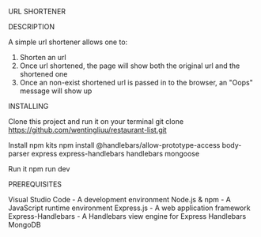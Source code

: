 URL SHORTENER

DESCRIPTION

A simple url shortener allows one to:
1. Shorten an url
2. Once url shortened, the page will show both the original url and the shortened one
3. Once an non-exist shortened url is passed in to the browser, an "Oops" message will show up

INSTALLING

Clone this project and run it on your terminal 
git clone https://github.com/wentingliuu/restaurant-list.git

Install npm kits
npm install @handlebars/allow-prototype-access body-parser express express-handlebars handlebars mongoose

Run it
npm run dev

PREREQUISITES

Visual Studio Code - A development environment
Node.js & npm - A JavaScript runtime environment
Express.js - A web application framework
Express-Handlebars - A Handlebars view engine for Express
Handlebars
MongoDB
